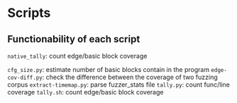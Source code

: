 # Scripts

## Functionability of each script

`native_tally`: count edge/basic block coverage

`cfg_size.py`: estimate number of basic blocks contain in the program
`edge-cov-diff.py`: check the difference between the coverage of two fuzzing corpus
`extract-timemap.py`: parse fuzzer_stats file
`tally.py`: count func/line coverage
`tally.sh`: count edge/basic block coverage
